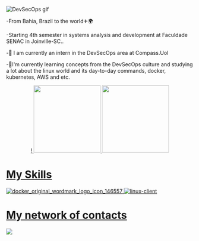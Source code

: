 ![DevSecOps gif](https://user-images.githubusercontent.com/108491649/177086567-cee86d5a-53df-4cfb-8cdd-a732404e13c9.gif)

-From Bahia, Brazil to the world✈🌍

-Starting 4th semester in systems analysis and development at Faculdade SENAC in Joinville-SC..

-🔭 I am currently an intern in the DevSecOps area at Compass.Uol

-🌱I'm currently learning concepts from the DevSecOps culture and studying a lot about the linux world and its day-to-day commands, docker, kubernetes, AWS and etc.


<div align="center">
  <a href="https://github.com/RefesonCompassUol ">!
  <img height="180em" src="https://github-readme-stats.vercel.app/api?username=RefesonCompassUol&show_icons=true&theme=onedark&include_all_commits=true&count_private=true"/>
  <img height="180em" src="https://github-readme-stats.vercel.app/api/top-langs/?username=RefesonCompassUol&layout=compact&langs_count=7&theme=onedark"/>
</div>
  
  
  
 # My Skills
  

![docker_original_wordmark_logo_icon_146557](https://user-images.githubusercontent.com/108491649/177084232-0e1e3af2-b93a-4566-b90b-6de07af0bc21.png)
![linux-client](https://user-images.githubusercontent.com/108491649/177084491-6302aa0b-2f3f-4597-ad54-f949794c28f0.png)






 
 


  
  
  
 # My network of contacts
 
 <div> 
 
 
<a href="https://www.linkedin.com/in/refeson-pinho-tecnologia/" target="_blank"><img src="https://img.shields.io/badge/-LinkedIn-%230077B5?style=for-the-badge&logo=linkedin&logoColor=white" target="_blank"></a> 
 

 <div> 
